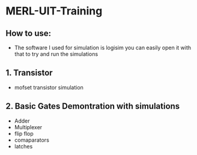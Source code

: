 # MERL-UIT-Training
## How to use:
 - The software I used for simulation is logisim you can easily open it with that to try and run the simulations


## 1. Transistor
 - mofset transistor simulation

## 2. Basic Gates Demontration with simulations
 - Adder
 - Multiplexer
 - flip flop
 - comaparators
 - latches
